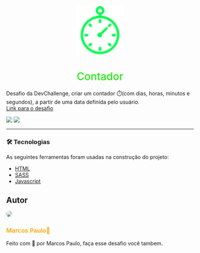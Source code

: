 <div align="center">
    <img src="./assets/favicon.png" width="130px"/>
    <h1 align="center" style="color: #21eb00; font-weight: 500;">Contador</h1>
</div>
<p>
    Desafio da DevChallenge, criar um contador ⏱️(com dias, horas, minutos e segundos), a partir de uma data definida pelo usuário. 
    <br/>
    <a href="https://devchallenge.vercel.app/challenges/5ed6d70709347b1dbf411b37/details">Link para o desafio</a>
</p>
<div>
    <img src="https://img.shields.io/static/v1?label=License&message=MIT&color=21eb00&style=flat"/>
    <img src="https://img.shields.io/static/v1?label=Status&message=96%&color=21eb00&style=flat"/>
</div>

<hr/>

### 🛠 Tecnologias

As seguintes ferramentas foram usadas na construção do projeto:

- [HTML]()
- [SASS](https://sass-lang.com/)
- [Javascript](https://www.ecma-international.org/)

<h2>Autor</h2>
<img src="https://github.com/mr-soulfox.png" style="border-radius: 100%; width: 110px;"/>
<br/>
<h3 style="font-weight: 600; color: orange;">Marcos Paulo🦊</h3>
<p>Feito com 🧡 por Marcos Paulo, faça esse desafio você tambem.</p>
